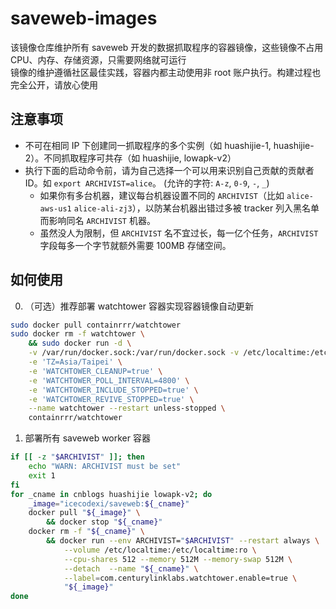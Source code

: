 # saveweb-images

该镜像仓库维护所有 saveweb 开发的数据抓取程序的容器镜像，这些镜像不占用 CPU、内存、存储资源，只需要网络就可运行  
镜像的维护遵循社区最佳实践，容器内都主动使用非 root 账户执行。构建过程也完全公开，请放心使用  

## 注意事项

* 不可在相同 IP 下创建同一抓取程序的多个实例（如 huashijie-1, huashijie-2）。不同抓取程序可共存（如 huashijie, lowapk-v2）
* 执行下面的启动命令前，请为自己选择一个可以用来识别自己贡献的贡献者 ID。如 `export ARCHIVIST=alice`。 (允许的字符: `A-z`, `0-9`, `-`, `_`)
   * 如果你有多台机器，建议每台机器设置不同的 `ARCHIVIST`（比如 `alice-aws-us1` `alice-ali-zj3`），以防某台机器出错过多被 tracker 列入黑名单而影响同名 `ARCHIVIST` 机器。
   * 虽然没人为限制，但 `ARCHIVIST` 名不宜过长，每一亿个任务，`ARCHIVIST` 字段每多一个字节就额外需要 100MB 存储空间。

## 如何使用

0. （可选）推荐部署 watchtower 容器实现容器镜像自动更新

```bash
sudo docker pull containrrr/watchtower
sudo docker rm -f watchtower \
    && sudo docker run -d \
    -v /var/run/docker.sock:/var/run/docker.sock -v /etc/localtime:/etc/localtime:ro \
    -e 'TZ=Asia/Taipei' \
    -e 'WATCHTOWER_CLEANUP=true' \
    -e 'WATCHTOWER_POLL_INTERVAL=4800' \
    -e 'WATCHTOWER_INCLUDE_STOPPED=true' \
    -e 'WATCHTOWER_REVIVE_STOPPED=true' \
    --name watchtower --restart unless-stopped \
    containrrr/watchtower
```

1. 部署所有 saveweb worker 容器

```bash
if [[ -z "$ARCHIVIST" ]]; then
    echo "WARN: ARCHIVIST must be set"
    exit 1
fi
for _cname in cnblogs huashijie lowapk-v2; do
    _image="icecodexi/saveweb:${_cname}"
    docker pull "${_image}" \
        && docker stop "${_cname}"
    docker rm -f "${_cname}" \
        && docker run --env ARCHIVIST="$ARCHIVIST" --restart always \
            --volume /etc/localtime:/etc/localtime:ro \
            --cpu-shares 512 --memory 512M --memory-swap 512M \
            --detach  --name "${_cname}" \
            --label=com.centurylinklabs.watchtower.enable=true \
            "${_image}"
done
```
